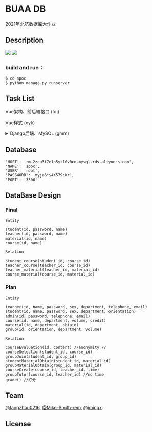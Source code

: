 # BUAA DB

2021年北航数据库大作业


## Description 
 [![](https://img.shields.io/badge/frontend-Vue.js-informational)](https://vuejs.org/)   [![](https://img.shields.io/badge/backend-Django-informational)](https://www.djangoproject.com/) 

### build and run：

```shell
$ cd spoc
$ python manage.py runserver
```

## Task List

Vue架构、前后端接口 (tqj)

Vue样式 (oyk)

<details>
<summary>Django后端、MySQL (gmm)</summary>

<br/>

- [x]  公用数据库
- [x]  转移models至pymysql

</br>
</details>

## Database

```
'HOST': 'rm-2zeu3f7e1n5yt10v0co.mysql.rds.aliyuncs.com',
'NAME': 'spoc',
'USER': 'root',
'PASSWORD': 'myja&*$4X579cKr',
'PORT': '3306'
```

### 

## DataBase Design

### Final

```
Entity

student(id, password, name)
teacher(id, password, name)
material(id, name)
course(id, name)

Relation

student_course(student_id, course_id)
teacher_course(teacher_id, course_id)
teacher_material(teacher_id, material_id)
course_material(course_id, material_id)
```



### Plan

```
Entity

teacher(id, name, password, sex, department, telephone, email)
student(id, name, password, sex, department, orientation)
admin(id, password, telephone, email)
course(id, name, department, volume, credit)
material(id, department, obtain)
group(id, orientation, department, volume)

Relation

courseEvaluation(id, content) //anonymity //
courseSelection(student_id, course_id)
groupJoin(student_id, group_id)
studentMaterialObtain(student_id, material_id)
groupMaterialObtain(group_id, material_id)
courseCreate(course_id, teacher_id, time)
groupTutor(course_id, teacher_id) //no time
grade() //打分
```



## Team

[@fangzhou0216](https://github.com/fangzhou0216), [@Mike-Smith-rem](https://github.com/Mike-Smith-rem), [@imingx](https://github.com/imingx).

## License



